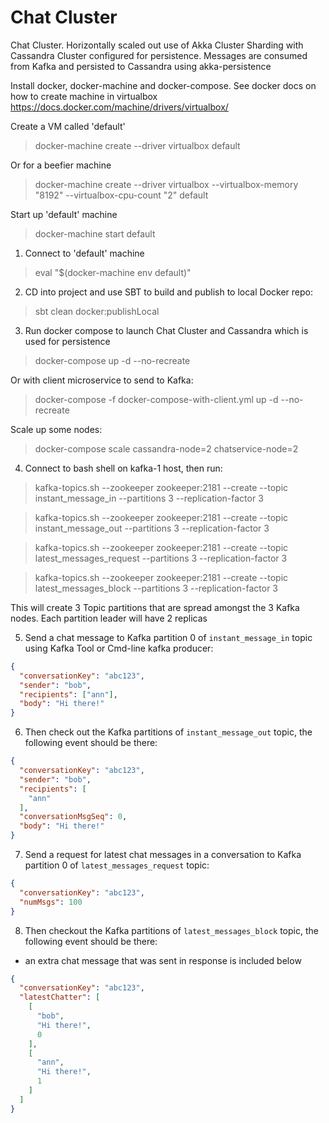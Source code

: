 Chat Cluster
============================================
Chat Cluster. Horizontally scaled out use of Akka Cluster Sharding with Cassandra Cluster configured for persistence. Messages are consumed from Kafka and persisted to Cassandra using akka-persistence

Install docker, docker-machine and docker-compose. See docker docs on how to create machine in virtualbox
https://docs.docker.com/machine/drivers/virtualbox/

Create a VM called 'default'

> docker-machine create --driver virtualbox default

Or for a beefier machine

> docker-machine create --driver virtualbox --virtualbox-memory "8192" --virtualbox-cpu-count "2" default

Start up 'default' machine

> docker-machine start default

1) Connect to 'default' machine

> eval "$(docker-machine env default)"

2) CD into project and use SBT to build and publish to local Docker repo:

> sbt clean docker:publishLocal

3) Run docker compose to launch Chat Cluster and Cassandra which is used for persistence

> docker-compose up -d --no-recreate

Or with client microservice to send to Kafka:

> docker-compose -f docker-compose-with-client.yml up -d --no-recreate

Scale up some nodes:

> docker-compose scale cassandra-node=2 chatservice-node=2

4) Connect to bash shell on kafka-1 host, then run:

> kafka-topics.sh --zookeeper zookeeper:2181 --create --topic instant_message_in --partitions 3 --replication-factor 3

> kafka-topics.sh --zookeeper zookeeper:2181 --create --topic instant_message_out --partitions 3 --replication-factor 3

> kafka-topics.sh --zookeeper zookeeper:2181 --create --topic latest_messages_request --partitions 3 --replication-factor 3

> kafka-topics.sh --zookeeper zookeeper:2181 --create --topic latest_messages_block --partitions 3 --replication-factor 3

This will create 3 Topic partitions that are spread amongst the 3 Kafka nodes. Each partition leader will have 2 replicas

5) Send a chat message to Kafka partition 0 of `instant_message_in` topic using Kafka Tool or Cmd-line kafka producer: 

```json
{
  "conversationKey": "abc123", 
  "sender": "bob", 
  "recipients": ["ann"], 
  "body": "Hi there!"
}
```

6) Then check out the Kafka partitions of `instant_message_out` topic, the following event should be there:

```json
{
  "conversationKey": "abc123",
  "sender": "bob",
  "recipients": [
    "ann"
  ],
  "conversationMsgSeq": 0,
  "body": "Hi there!"
}
```

7) Send a request for latest chat messages in a conversation to Kafka partition 0 of `latest_messages_request` topic:

```json
{
  "conversationKey": "abc123",  
  "numMsgs": 100
}
```

8) Then checkout the Kafka partitions of `latest_messages_block` topic, the following event should be there:
- an extra chat message that was sent in response is included below

```json
{
  "conversationKey": "abc123",
  "latestChatter": [
    [
      "bob",
      "Hi there!",
      0
    ],
    [
      "ann",
      "Hi there!",
      1
    ]
  ]
}
```
